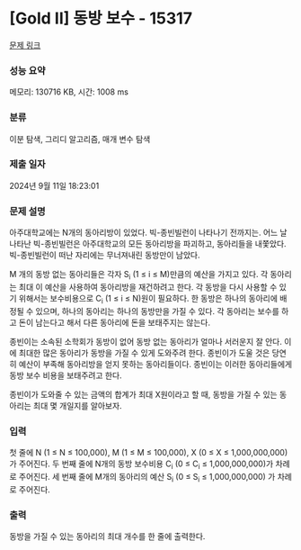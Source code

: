 # [Gold II] 동방 보수 - 15317 

[문제 링크](https://www.acmicpc.net/problem/15317) 

### 성능 요약

메모리: 130716 KB, 시간: 1008 ms

### 분류

이분 탐색, 그리디 알고리즘, 매개 변수 탐색

### 제출 일자

2024년 9월 11일 18:23:01

### 문제 설명

<p>아주대학교에는 N개의 동아리방이 있었다. 빅-종빈빌런이 나타나기 전까지는. 어느 날 나타난 빅-종빈빌런은 아주대학교의 모든 동아리방을 파괴하고, 동아리들을 내쫓았다. 빅-종빈빌런이 떠난 자리에는 무너져내린 동방만이 남았다.</p>

<p>M 개의 동방 없는 동아리들은 각자 S<sub>i</sub> (1 ≤ i ≤ M)만큼의 예산을 가지고 있다. 각 동아리는 최대 이 예산을 사용하여 동아리방을 재건하려고 한다. 각 동방을 다시 사용할 수 있기 위해서는 보수비용으로 C<sub>i</sub> (1 ≤ i ≤ N)원이 필요하다. 한 동방은 하나의 동아리에 배정될 수 있으며, 하나의 동아리는 하나의 동방만을 가질 수 있다. 각 동아리는 보수를 하고 돈이 남는다고 해서 다른 동아리에 돈을 보태주지는 않는다.</p>

<p>종빈이는 소속된 소학회가 동방이 없어 동방 없는 동아리가 얼마나 서러운지 잘 안다. 이에 최대한 많은 동아리가 동방을 가질 수 있게 도와주려 한다. 종빈이가 도울 것은 당연히 예산이 부족해 동아리방을 얻지 못하는 동아리들이다. 종빈이는 이러한 동아리들에게 동방 보수 비용을 보태주려고 한다. </p>

<p>종빈이가 도와줄 수 있는 금액의 합계가 최대 X원이라고 할 때, 동방을 가질 수 있는 동아리는 최대 몇 개일지를 알아보자.</p>

### 입력 

 <p>첫 줄에 N (1 ≤ N ≤ 100,000), M (1 ≤ M ≤ 100,000), X (0 ≤ X ≤ 1,000,000,000) 가 주어진다. 두 번째 줄에 N개의 동방 보수비용 C<sub>i</sub> (0 ≤ C<sub>i</sub> ≤ 1,000,000,000)가 차례로 주어진다. 세 번째 줄에 M개의 동아리의 예산 S<sub>i</sub> (0 ≤ S<sub>i</sub> ≤ 1,000,000,000) 가 차례로 주어진다.</p>

### 출력 

 <p>동방을 가질 수 있는 동아리의 최대 개수를 한 줄에 출력한다.</p>

